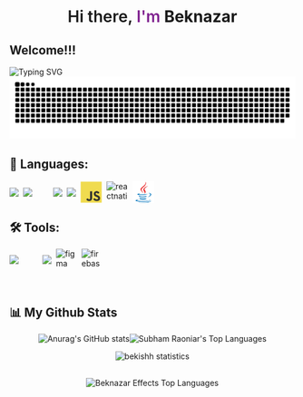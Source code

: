<h1 align="center"><span style="color: ; font-weight: 600;">Hi there, </span><span style="color: #802290; font-weight: 600;">I'm</span> <link style="color: #FFE15D; font-weight: 00;" href="https://github.com/bekishh" target="_blank">Beknazar</link>

## Welcome!!!

<link href="https://git.io/typing-svg">
    <img src="https://readme-typing-svg.herokuapp.com?font=Donegal+One&size=25&pause=1000&color=F7B918&background=FFFFFF00&vCenter=true&random=false&width=435&lines=Full+stack+developer" alt="Typing SVG" />
</link>

<div align="center">
    <link href="https://github.com/bekishh">
    <img src="https://raw.githubusercontent.com/platane/snk/output/github-contribution-grid-snake-dark.svg"
        alt="snake" /></link>
</div>

## 🚀 Languages:

<p align="left" style="display: flex; align-items: center; gap: 0.5rem;">
    <link href="https://code.visualstudio.com/" target="_blank" >
        <img src="https://elcho911.netlify.app/Elkhan2003-icons/vs-code.png"/>
    </link>
    <link href="https://www.jetbrains.com/idea/" target="_blank" > 
        <img width="45px" src="https://www.digiseller.ru/preview/554839/p1_3426434_98691a2e.png"/> 
    </link> 
    <link href="https://www.w3.org/html/" target="_blank" > 
        <img src="https://img.icons8.com/color/48/000000/html-5.png"/> 
    </link> 
    <link href="https://www.w3schools.com/css/" target="_blank" > 
        <img src="https://img.icons8.com/color/48/000000/css3.png"/> 
    </link>
    <link href="https://developer.mozilla.org/en-US/docs/Web/JavaScript" target="_blank" rel="noreferrer" > 
        <img src="https://raw.githubusercontent.com/devicons/devicon/master/icons/javascript/javascript-original.svg" alt="javascript" width="38" height="38"/> </link>
    <link href="https://reactnative.dev/" target="_blank" rel="noreferrer" >        
        <img src="https://reactnative.dev/img/header_logo.svg" alt="reactnative" width="38" height="38"/> 
    </link>
    <link href="https://www.java.com" target="_blank" rel="noreferrer" > 
        <img src="https://raw.githubusercontent.com/devicons/devicon/master/icons/java/java-original.svg" alt="java" width="38" height="38"/> 
    </link>
</p>


## 🛠️ Tools:

<p style="display: flex; align-items: center; gap: 0.5rem;">
    <link href="https://github.com/" target="_blank" > 
        <img width="50px" src="https://upload.wikimedia.org/wikipedia/commons/thumb/a/ae/Github-desktop-logo-symbol.svg/768px-Github-desktop-logo-symbol.svg.png"/> 
    </link> 
    <link href="https://git-scm.com/" target="_blank" > 
        <img src="https://img.icons8.com/color/48/000000/git.png"/> 
    </link> 
    <link href="https://www.figma.com/" target="_blank" rel="noreferrer" > 
        <img src="https://www.vectorlogo.zone/logos/figma/figma-icon.svg" alt="figma" width="37" height="37"/> 
    </link>
    <link href="https://www.firebase.com/" target="_blank" rel="noreferrer" > 
        <img src="https://www.vectorlogo.zone/logos/firebase/firebase-icon.svg" alt="firebase" width="37" height="37"/> 
    </link>
</p>

<br/>

## 📊 My Github Stats

<div style="display: flex; justify-content: center; align-items: center;">
    <link href="https://github.com/bekishh">
        <img alt="Anurag's GitHub stats" src="https://github-readme-stats.vercel.app/api?username=bekishh&show_icons=true&theme=radical&hide_border=true&bg_color=0D1117">
    </link>
    <link href="https://github.com/bekishh">
        <img alt="Subham Raoniar's Top Languages" src="https://github-readme-stats.vercel.app/api/top-langs/?username=bekishh&langs_count=9&count_private=true&theme=react&hide_border=true&bg_color=0D1117">
    </link>
</div>

<p align="center">
    <link href="https://github.com/bekishh">
        <img title="bekishh statistics🔥" alt="bekishh statistics" src="https://github-readme-streak-stats.herokuapp.com/?user=bekishh&theme=black-ice&hide_border=true&stroke=0000&background=0D1117"/>
    </link>
</p>

##

<p align="center">
    <link href="https://github.com/bekishh">
        <img alt="Beknazar Effects Top Languages" src="https://github-profile-trophy.vercel.app/?username=bekishh&theme=radical"/>
    </link>
</p>
